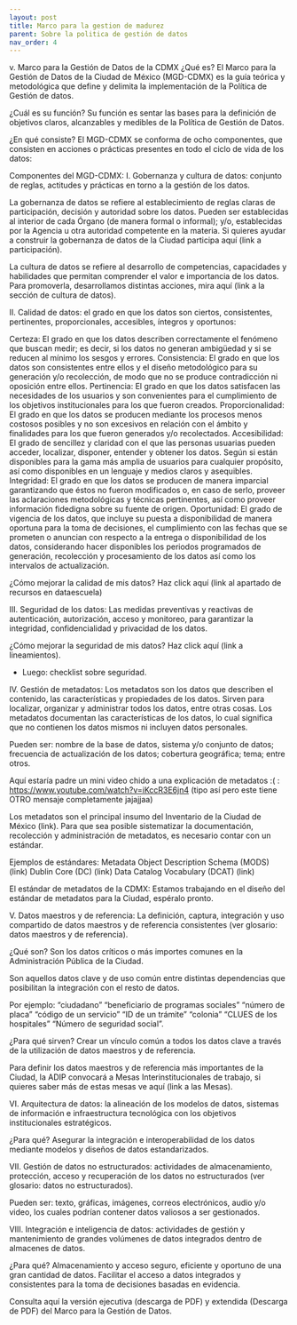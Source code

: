 ```yaml
---
layout: post
title: Marco para la gestion de madurez
parent: Sobre la politica de gestión de datos
nav_order: 4
---
```


v. Marco para la Gestión de Datos de la CDMX
¿Qué es?
El Marco para la Gestión de Datos de la Ciudad de México (MGD-CDMX) es la guía teórica y metodológica que define y delimita la implementación de la Política de Gestión de datos.

¿Cuál es su función?
Su función es sentar las bases para la definición de objetivos claros, alcanzables y medibles de la Política de Gestión de Datos. 

¿En qué consiste? 
El MGD-CDMX se conforma de ocho componentes, que consisten en acciones o prácticas presentes en todo el ciclo de vida de los datos: 




Componentes del MGD-CDMX: 
I. Gobernanza y cultura de datos: conjunto de reglas, actitudes y prácticas en torno a la gestión de los datos. 

La gobernanza de datos se refiere al establecimiento de reglas claras de participación, decisión y autoridad sobre los datos. Pueden ser establecidas al interior de cada Órgano (de manera formal o informal); y/o, establecidas por la Agencia u otra autoridad competente en la materia. Si quieres ayudar a construir la gobernanza de datos de la Ciudad participa aquí (link a participación). 

La cultura de datos se refiere al desarrollo de competencias, capacidades y habilidades que permitan comprender el valor e importancia de los datos. Para promoverla, desarrollamos distintas acciones, mira aquí (link a la sección de cultura de datos). 

II. Calidad de datos: el grado en que los datos son ciertos, consistentes, pertinentes, proporcionales, accesibles, íntegros y oportunos:

Certeza: El grado en que los datos describen correctamente el fenómeno que buscan medir; es decir, si los datos no generan ambigüedad y si se reducen al mínimo los sesgos y errores.
Consistencia: El grado en que los datos son consistentes entre ellos y  el diseño metodológico para su generación y/o recolección, de modo que no se produce contradicción ni oposición entre ellos.
Pertinencia: El grado en que los datos satisfacen las necesidades de los usuarios y son convenientes para el cumplimiento de los objetivos institucionales para los que fueron creados.
Proporcionalidad: El grado en que los datos se producen mediante los procesos menos costosos posibles y no son excesivos en relación con el ámbito y finalidades para los que fueron generados y/o recolectados. 
Accesibilidad: El grado de sencillez y claridad con el que las personas usuarias pueden acceder, localizar, disponer, entender y obtener los datos. Según si están disponibles para la gama más amplia de usuarios para cualquier propósito, así como disponibles en un lenguaje y medios claros y asequibles.
Integridad: El grado en que los datos se producen de manera imparcial garantizando que éstos no fueron modificados o, en caso de serlo, proveer las aclaraciones metodológicas y técnicas pertinentes, así como proveer información fidedigna sobre su fuente de origen. 
Oportunidad: El grado de vigencia de los datos, que incluye su puesta a disponibilidad de manera oportuna para la toma de decisiones, el cumplimiento con las fechas que se prometen o anuncian con respecto a la entrega o disponibilidad de los datos, considerando hacer disponibles los periodos programados de generación, recolección y procesamiento de los datos así como los intervalos de actualización. 
 

¿Cómo mejorar la calidad de mis datos? Haz click aquí (link al apartado de recursos en dataescuela) 

III. Seguridad de los datos: Las medidas preventivas y reactivas de autenticación, autorización, acceso y monitoreo, para garantizar la integridad, confidencialidad y privacidad de los datos. 

¿Cómo mejorar la seguridad de mis datos? Haz click aquí (link a lineamientos). 

* Luego: checklist sobre seguridad. 

IV. Gestión de metadatos: Los metadatos son los datos que describen el contenido, las características y propiedades de los datos. Sirven para localizar, organizar y administrar todos los datos, entre otras cosas.  Los metadatos documentan las características de los datos, lo cual significa que no contienen los datos mismos ni incluyen datos personales. 

Pueden ser: nombre de la base de datos, sistema y/o conjunto de datos; frecuencia de actualización de los datos; cobertura geográfica; tema; entre otros. 

Aquí estaría padre un mini video chido a una explicación de metadatos :( : 
https://www.youtube.com/watch?v=iKccR3E6jn4 (tipo así pero este tiene OTRO mensaje completamente jajajjaa)


Los metadatos son el principal insumo del Inventario de la Ciudad de México (link).  Para que sea posible sistematizar la documentación, recolección y administración de metadatos, es necesario contar con un estándar.  

Ejemplos de estándares: 
Metadata Object Description Schema (MODS) (link)
Dublin Core (DC) (link)
Data Catalog Vocabulary (DCAT) (link)

El estándar de metadatos de la CDMX: 
Estamos trabajando en el diseño del estándar de metadatos para la Ciudad, espéralo pronto. 



V. Datos maestros y de referencia: La definición, captura, integración y uso compartido de datos maestros  y de referencia consistentes (ver glosario: datos maestros y de referencia). 

¿Qué son? Son los datos críticos o más importes comunes en la Administración Pública de la Ciudad.  

Son aquellos datos clave y de uso común entre distintas dependencias que posibilitan la integración con el resto de datos. 

Por ejemplo: “ciudadano” “beneficiario de programas sociales” “número de placa” “código de un servicio” “ID de un trámite” “colonia” “CLUES de los hospitales” “Número de seguridad social”. 

¿Para qué sirven?   Crear un vínculo común a todos los datos clave a través de la utilización de datos maestros y de referencia. 

Para definir los datos maestros y de referencia más importantes de la Ciudad, la ADIP convocará a Mesas Interinstitucionales de trabajo, si quieres saber más de estas mesas ve aquí (link a las Mesas). 

VI. Arquitectura de datos: la alineación de los modelos de datos, sistemas de información e infraestructura tecnológica con los objetivos institucionales estratégicos. 

¿Para qué? Asegurar la integración e interoperabilidad de los datos mediante modelos y diseños de datos estandarizados.  

VII. Gestión de datos no estructurados: actividades de almacenamiento, protección, acceso y recuperación de los datos no estructurados (ver glosario: datos no estructurados). 

Pueden ser: texto, gráficas, imágenes, correos electrónicos, audio y/o video, los cuales podrían contener datos valiosos a ser gestionados. 

VIII. Integración e inteligencia de datos: actividades de gestión y mantenimiento de grandes volúmenes de datos integrados dentro de almacenes de datos. 

¿Para qué? 
Almacenamiento y acceso seguro, eficiente y oportuno de una gran cantidad de datos. 
Facilitar el acceso a datos integrados y consistentes para la toma de decisiones basadas en evidencia. 

Consulta aquí la versión ejecutiva (descarga de PDF) y extendida (Descarga de PDF) del Marco para la Gestión de Datos.
